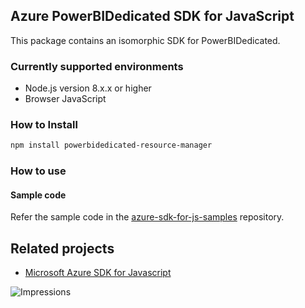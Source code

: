 ## Azure PowerBIDedicated SDK for JavaScript

This package contains an isomorphic SDK for PowerBIDedicated.

### Currently supported environments

- Node.js version 8.x.x or higher
- Browser JavaScript

### How to Install

```bash
npm install powerbidedicated-resource-manager
```

### How to use

#### Sample code

Refer the sample code in the [azure-sdk-for-js-samples](https://github.com/Azure/azure-sdk-for-js-samples) repository.

## Related projects

- [Microsoft Azure SDK for Javascript](https://github.com/Azure/azure-sdk-for-js)


![Impressions](https://azure-sdk-impressions.azurewebsites.net/api/impressions/azure-sdk-for-js%2Fsdk%2Fcdn%2Farm-cdn%2FREADME.png)